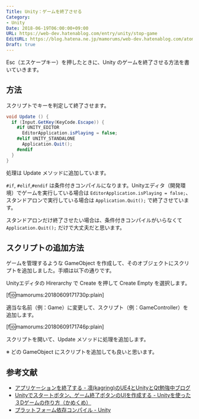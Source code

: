 ```yaml
---
Title: Unity：ゲームを終了させる
Category:
- Unity
Date: 2018-06-19T06:00:00+09:00
URL: https://web-dev.hatenablog.com/entry/unity/stop-game
EditURL: https://blog.hatena.ne.jp/mamorums/web-dev.hatenablog.com/atom/entry/17391345971652478547
Draft: true
---
```


Esc（エスケープキー）を押したときに、Unity のゲームを終了させる方法を書いていきます。


## 方法
スクリプトでキーを判定して終了させます。

```cs
void Update () {
  if (Input.GetKey(KeyCode.Escape)) {
    #if UNITY_EDITOR
      EditorApplication.isPlaying = false;
    #elif UNITY_STANDALONE
      Application.Quit();
    #endif
  }
}
```

処理は Update メソッドに追加しています。

`#if`, `#elif`,`#endif` は条件付きコンパイルになります。Unityエディタ（開発環境）でゲームを実行している場合は `EditorApplication.isPlaying = false;`、スタンドアロンで実行している場合は `Application.Quit();` で終了させています。

スタンドアロンだけ終了させたい場合は、条件付きコンパイルがいらなくて `Application.Quit();` だけで大丈夫だと思います。


## スクリプトの追加方法
ゲームを管理するような GameObject を作成して、そのオブジェクトにスクリプトを追加しました。手順は以下の通りです。

Unityエディタの Hirerarchy で Create を押して Create Empty を選択します。

[f:id:mamorums:20180609171730p:plain]

適当な名前（例：Game）に変更して、スクリプト（例：GameController）を追加します。

[f:id:mamorums:20180609171746p:plain]

スクリプトを開いて、Update メソッドに処理を追加します。

※ どの GameObject にスクリプトを追加しても良いと思います。


## 参考文献
- [アプリケーションを終了する - 凛(kagring)のUE4とUnityとQt勉強中ブログ](http://kagring.blog.fc2.com/blog-entry-42.html)
- [Unityでスタートボタン、ゲーム終了ボタンのUIを作成する - Unityを使った３Dゲームの作り方（かめくめ）](https://gametukurikata.com/ui/startbuttonui)
- [プラットフォーム依存コンパイル - Unity](https://docs.unity3d.com/jp/current/Manual/PlatformDependentCompilation.html)
